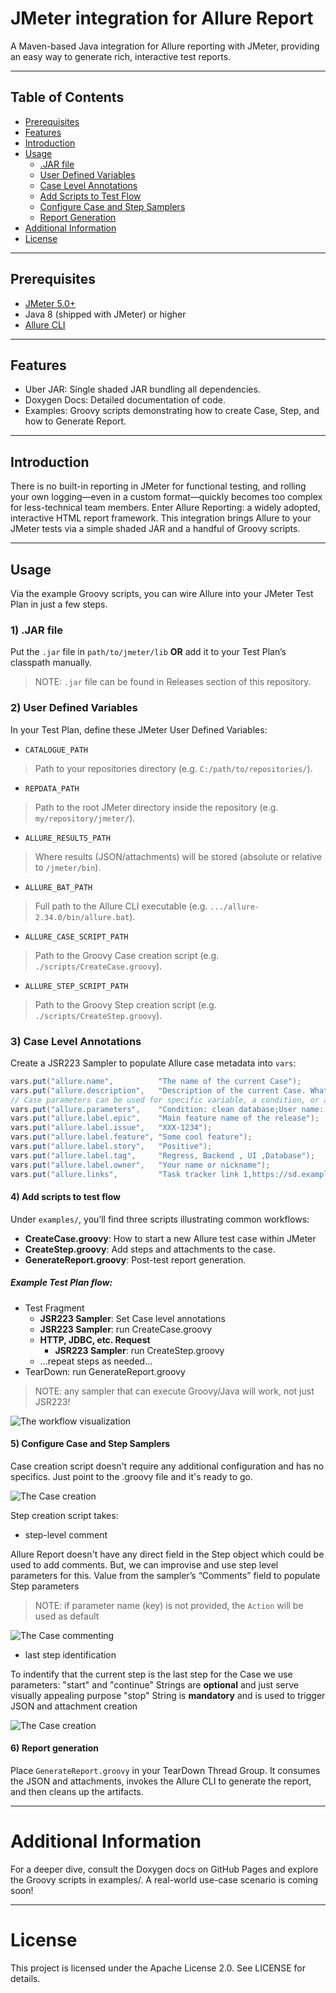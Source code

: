 # JMeter integration for Allure Report

A Maven-based Java integration for Allure reporting with JMeter, providing an easy way to generate rich, interactive test reports.

---

## Table of Contents

- [Prerequisites](#prerequisites)  
- [Features](#features)  
- [Introduction](#introduction)  
- [Usage](#usage)  
  - [.JAR file](#jar-file)  
  - [User Defined Variables](#user-defined-variables)  
  - [Case Level Annotations](#case-level-annotations)  
  - [Add Scripts to Test Flow](#add-scripts-to-test-flow)  
  - [Configure Case and Step Samplers](#configure-case-and-step-samplers)  
  - [Report Generation](#report-generation)  
- [Additional Information](#additional-information)  
- [License](#license)  

---

## Prerequisites
 - [JMeter 5.0+](https://jmeter.apache.org/download_jmeter.cgi)
 - Java 8 (shipped with JMeter) or higher
 - [Allure CLI](https://github.com/allure-framework/allure2/releases)

---

## Features
 - Uber JAR: Single shaded JAR bundling all dependencies.
 - Doxygen Docs: Detailed documentation of code.
 - Examples: Groovy scripts demonstrating how to create Case, Step, and how to Generate Report.

---

## Introduction
There is no built-in reporting in JMeter for functional testing, and rolling your own logging—even in a custom format—quickly becomes too complex for less-technical team members. Enter Allure Reporting: a widely adopted, interactive HTML report framework. This integration brings Allure to your JMeter tests via a simple shaded JAR and a handful of Groovy scripts.

---

##  Usage
Via the example Groovy scripts, you can wire Allure into your JMeter Test Plan in just a few steps.

### 1) .JAR file
Put the `.jar` file in `path/to/jmeter/lib` **OR** add it to your Test Plan’s classpath manually.
> NOTE: `.jar` file can be found in Releases section of this repository.

### 2) User Defined Variables
In your Test Plan, define these JMeter User Defined Variables:

- `CATALOGUE_PATH`  
>  Path to your repositories directory (e.g. `C:/path/to/repositories/`).  
- `REPDATA_PATH`  
>  Path to the root JMeter directory inside the repository (e.g. `my/repository/jmeter/`).  
- `ALLURE_RESULTS_PATH`  
>  Where results (JSON/attachments) will be stored (absolute or relative to `/jmeter/bin`).  
- `ALLURE_BAT_PATH`  
>  Full path to the Allure CLI executable (e.g. `.../allure-2.34.0/bin/allure.bat`).  
- `ALLURE_CASE_SCRIPT_PATH`  
>  Path to the Groovy Case creation script (e.g. `./scripts/CreateCase.groovy`).  
- `ALLURE_STEP_SCRIPT_PATH`  
>  Path to the Groovy Step creation script (e.g. `./scripts/CreateStep.groovy`). 

### 3) Case Level Annotations
Create a JSR223 Sampler to populate Allure case metadata into `vars`:
``` groovy
vars.put("allure.name",          "The name of the current Case");
vars.put("allure.description",   "Description of the current Case. What it does? What it consis of? What goal does achieve?");
// Case parameters can be used for specific variable, a condition, or additional information
vars.put("allure.parameters",    "Condition: clean database;User name: John Doe;Role: common user");
vars.put("allure.label.epic",    "Main feature name of the release");
vars.put("allure.label.issue",   "XXX-1234");
vars.put("allure.label.feature", "Some cool feature");
vars.put("allure.label.story",   "Positive");
vars.put("allure.label.tag",     "Regress, Backend , UI ,Database");
vars.put("allure.label.owner",   "Your name or nickname");
vars.put("allure.links",         "Task tracker link 1,https://sd.example.com/browse/XXX-1234,Task tracker link 2,https://sd.example.com/browse/XXX-5678");
```

#### 4) Add scripts to test flow
Under `examples/`, you’ll find three scripts illustrating common workflows:
- **CreateCase.groovy**: How to start a new Allure test case within JMeter
- **CreateStep.groovy**: Add steps and attachments to the case.
- **GenerateReport.groovy**: Post-test report generation.

##### Example Test Plan flow:
- Test Fragment
  - **JSR223 Sampler**: Set Case level annotations
  - **JSR223 Sampler**: run CreateCase.groovy
  - **HTTP, JDBC, etc. Request**
    - **JSR223 Sampler**: run CreateStep.groovy
  - …repeat steps as needed… 
 - TearDown: run GenerateReport.groovy

> NOTE: any sampler that can execute Groovy/Java will work, not just JSR223!

![The workflow visualization](imgs/workflow.jpg)

#### 5) Configure Case and Step Samplers
Case creation script doesn't require any additional configuration and has no specifics.
Just point to the .groovy file and it's ready to go.

![The Case creation](imgs/allureCase.jpg)

Step creation script takes:
- step-level comment

Allure Report doesn't have any direct field in the Step object which could be used to add comments.
But, we can improvise and use step level parameters for this.
Value from the sampler’s “Comments” field to populate Step parameters

> NOTE: if parameter name (key) is not provided, the `Action` will be used as default

![The Case commenting](imgs/allureStepComment.jpg)

- last step identification

To indentify that the current step is the last step for the Case we use parameters:
"start" and "continue" Strings are **optional** and just serve visually appealing purpose
"stop" String is **mandatory** and is used to trigger JSON and attachment creation

![The Case creation](imgs/allureStep.jpg)

#### 6) Report generation
Place `GenerateReport.groovy` in your TearDown Thread Group. It consumes the JSON and attachments, invokes the Allure CLI to generate the report, and then cleans up the artifacts.

---

# Additional Information
For a deeper dive, consult the Doxygen docs on GitHub Pages and explore the Groovy scripts in examples/. A real-world use-case scenario is coming soon!

---

# License
This project is licensed under the Apache License 2.0. See LICENSE for details.
